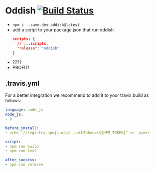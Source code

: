 # Oddish [![Build Status](https://travis-ci.org/mulesoft-labs/oddish.svg)](https://travis-ci.org/mulesoft-labs/oddish)

* `npm i --save-dev oddish@latest`
* add a script to your package.json that run oddish
  ```json
  scripts: {
    // ...scripts,
    "release": "oddish"
  }
  ```
* ????
* PROFIT!


## .travis.yml

For a better integration we recommend to add it to your travis build as follows:

```yml
language: node_js
node_js:
- 8

before_install:
- echo "//registry.npmjs.org/:_authToken=\${NPM_TOKEN}" >> .npmrc

script:
- npm run build
- npm run test

after_success:
- npm run release
```
